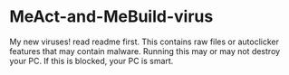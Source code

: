 # MeAct-and-MeBuild-virus
My new viruses! read readme first.
This contains raw files or autoclicker features that may contain malware.
Running this may or may not destroy your PC. If this is blocked, 
your PC is smart.

